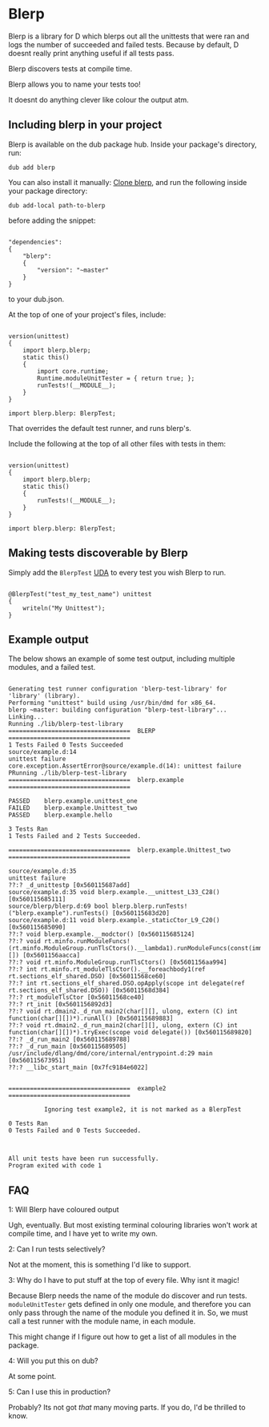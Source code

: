 # Blerp

Blerp is a library for D which blerps out all the unittests that were ran and 
logs the number of succeeded and failed tests.
Because by default, D doesnt really print anything useful if all tests pass.

Blerp discovers tests at compile time.

Blerp allows you to name your tests too!

It doesnt do anything clever like colour the output atm.


## Including blerp in your project

Blerp is available on the dub package hub.
Inside your package's directory, run:

    dub add blerp

You can also install it manually:
[Clone blerp](https://github.com/Samathy/blerp), and run the following inside your package directory:
    
    dub add-local path-to-blerp

before adding the snippet:

```

"dependencies": 
{
    "blerp":
    {
        "version": "~master"
    }
}

```

to your dub.json.

At the top of one of your project's files, include: 

```

version(unittest)
{
    import blerp.blerp;
    static this()
    {
        import core.runtime;
        Runtime.moduleUnitTester = { return true; };
        runTests!(__MODULE__);
    }
}

import blerp.blerp: BlerpTest;

```
That overrides the default test runner, and runs blerp's.

Include the following at the top of all other files with tests in them:

```

version(unittest)
{
    import blerp.blerp;
    static this()
    {
        runTests!(__MODULE__);
    }
}

import blerp.blerp: BlerpTest;

```

## Making tests discoverable by Blerp

Simply add the `BlerpTest` [UDA](https://dlang.org/spec/attribute.html#uda) to every test
you wish Blerp to run.

```

@BlerpTest("test_my_test_name") unittest
{
    writeln("My Unittest");
}

```

## Example output

The below shows an example of some test output, including multiple modules, and
a failed test.

```

Generating test runner configuration 'blerp-test-library' for 'library' (library).
Performing "unittest" build using /usr/bin/dmd for x86_64.
blerp ~master: building configuration "blerp-test-library"...
Linking...
Running ./lib/blerp-test-library 
==================================  BLERP  ==================================
1 Tests Failed 0 Tests Succeeded
source/example.d:14
unittest failure
core.exception.AssertError@source/example.d(14): unittest failure
PRunning ./lib/blerp-test-library 
==================================  blerp.example  ==================================

PASSED    blerp.example.unittest_one
FAILED    blerp.example.Unittest_two
PASSED    blerp.example.hello

3 Tests Ran
1 Tests Failed and 2 Tests Succeeded.

==================================  blerp.example.Unittest_two  ==================================

source/example.d:35
unittest failure
??:? _d_unittestp [0x560115687add]
source/example.d:35 void blerp.example.__unittest_L33_C28() [0x560115685111]
source/blerp/blerp.d:69 bool blerp.blerp.runTests!("blerp.example").runTests() [0x560115683d20]
source/example.d:11 void blerp.example._staticCtor_L9_C20() [0x560115685090]
??:? void blerp.example.__modctor() [0x560115685124]
??:? void rt.minfo.runModuleFuncs!(rt.minfo.ModuleGroup.runTlsCtors().__lambda1).runModuleFuncs(const(immutable(object.ModuleInfo)*)[]) [0x5601156aacca]
??:? void rt.minfo.ModuleGroup.runTlsCtors() [0x5601156aa994]
??:? int rt.minfo.rt_moduleTlsCtor().__foreachbody1(ref rt.sections_elf_shared.DSO) [0x56011568ce60]
??:? int rt.sections_elf_shared.DSO.opApply(scope int delegate(ref rt.sections_elf_shared.DSO)) [0x56011568d384]
??:? rt_moduleTlsCtor [0x56011568ce40]
??:? rt_init [0x5601156892d3]
??:? void rt.dmain2._d_run_main2(char[][], ulong, extern (C) int function(char[][])*).runAll() [0x560115689883]
??:? void rt.dmain2._d_run_main2(char[][], ulong, extern (C) int function(char[][])*).tryExec(scope void delegate()) [0x560115689820]
??:? _d_run_main2 [0x560115689788]
??:? _d_run_main [0x560115689505]
/usr/include/dlang/dmd/core/internal/entrypoint.d:29 main [0x560115673951]
??:? __libc_start_main [0x7fc9184e6022]


==================================  example2  ==================================

          Ignoring test example2, it is not marked as a BlerpTest

0 Tests Ran
0 Tests Failed and 0 Tests Succeeded.



All unit tests have been run successfully.
Program exited with code 1

```


## FAQ

1: Will Blerp have coloured output

Ugh, eventually. But most existing terminal colouring libraries won't work at compile
time, and I have yet to write my own.

2: Can I run tests selectively?

Not at the moment, this is something I'd like to support.

3: Why do I have to put stuff at the top of every file. Why isnt it magic!

Because Blerp needs the name of the module do discover and run tests.
`moduleUnitTester` gets defined in only one module, and therefore you can only
pass through the name of the module you defined it in.
So, we must call a test runner with the module name, in each module.

This might change if I figure out how to get a list of all modules in the package.

4: Will you put this on dub?

At some point.

5: Can I use this in production?

Probably? Its not got *that* many moving parts.
If you do, I'd be thrilled to know.
